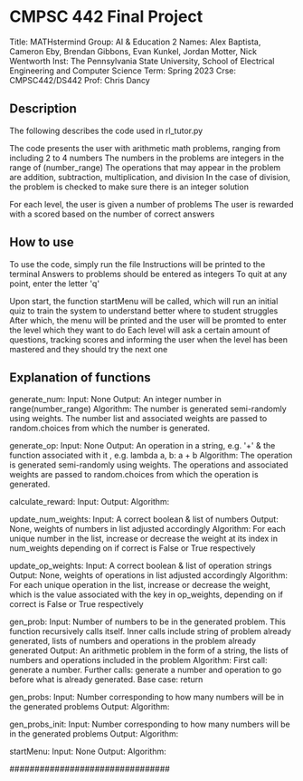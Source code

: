 # CMPSC 442 Final Project

Title: MATHstermind
Group: AI & Education 2
Names: Alex Baptista, Cameron Eby, Brendan Gibbons, Evan Kunkel, Jordan Motter, Nick Wentworth
Inst: The Pennsylvania State University, School of Electrical Engineering and Computer Science
Term: Spring 2023
Crse: CMPSC442/DS442
Prof: Chris Dancy

## Description

The following describes the code used in rl_tutor.py

The code presents the user with arithmetic math problems, ranging from including 2 to 4 numbers
The numbers in the problems are integers in the range of (number_range)
The operations that may appear in the problem are addition, subtraction, multiplication, and division
In the case of division, the problem is checked to make sure there is an integer solution

For each level, the user is given a number of problems
The user is rewarded with a scored based on the number of correct answers


## How to use

To use the code, simply run the file
Instructions will be printed to the terminal
Answers to problems should be entered as integers
To quit at any point, enter the letter 'q'

Upon start, the function startMenu will be called, which will run an initial quiz to train the system to understand better where to student struggles
After which, the menu will be printed and the user will be promted to enter the level which they want to do
Each level will ask a certain amount of questions, tracking scores and informing the user when the level has been mastered and they should try the next one

## Explanation of functions 

generate_num:
Input: None
Output: An integer number in range(number_range)
Algorithm: The number is generated semi-randomly using weights. The number list and associated weights are passed to random.choices from which the number is generated.

generate_op:
Input: None
Output: An operation in a string, e.g. '+' & the function associated with it , e.g. lambda a, b: a + b
Algorithm: The operation is generated semi-randomly using weights. The operations and associated weights are passed to random.choices from which the operation is generated.

calculate_reward:
Input:
Output:
Algorithm:

update_num_weights:
Input: A correct boolean & list of numbers
Output: None, weights of numbers in list adjusted accordingly
Algorithm: For each unique number in the list, increase or decrease the weight at its index in num_weights depending on if correct is False or True respectively

update_op_weights:
Input: A correct boolean & list of operation strings
Output: None, weights of operations in list adjusted accordingly
Algorithm: For each unique operation in the list, increase or decrease the weight, which is the value associated with the key in op_weights, depending on if correct is False or True respectively

gen_prob:
Input: Number of numbers to be in the generated problem. This function recursively calls itself. Inner calls include string of problem already generated, lists of numbers and operations in the problem already generated
Output: An arithmetic problem in the form of a string, the lists of numbers and operations included in the problem
Algorithm: First call: generate a number. Further calls: generate a number and operation to go before what is already generated. Base case: return  

gen_probs:
Input: Number corresponding to how many numbers will be in the generated problems
Output:
Algorithm:

gen_probs_init:
Input: Number corresponding to how many numbers will be in the generated problems
Output:
Algorithm:

startMenu:
Input: None
Output:
Algorithm:

################################